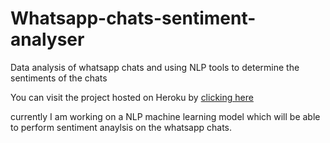 # Whatsapp-chats-sentiment-analyser
Data analysis of whatsapp chats and using NLP tools to determine the sentiments of the chats

You can visit the project hosted on Heroku by [clicking here](https://wtsp-chat-sentiment-analyser.herokuapp.com/)

currently I am working on a NLP machine learning model which will be able to perform sentiment anaylsis on the whatsapp chats.
